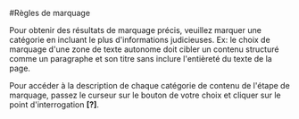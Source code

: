 #Règles de marquage

Pour obtenir des résultats de marquage précis, veuillez marquer une catégorie en incluant le plus d'informations judicieuses.
Ex: le choix de marquage d'une zone de texte autonome doit cibler un contenu structuré comme un paragraphe et son titre sans inclure l'entièreté du texte de la page.

Pour accéder à la description de chaque catégorie de contenu de l'étape de marquage, passez le curseur sur le bouton de votre choix et cliquer sur le point d'interrogation <strong>[?]</strong>.